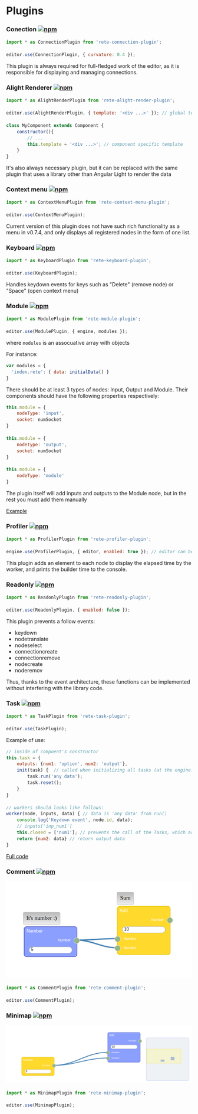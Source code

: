 Plugins
=

### Conection [![npm](https://img.shields.io/npm/v/rete-connection-plugin.svg)](https://www.npmjs.com/package/rete-connection-plugin)

```js
import * as ConnectionPlugin from 'rete-connection-plugin';

editor.use(ConnectionPlugin, { curvature: 0.4 });
```
This plugin is always required for full-fledged work of the editor, as it is responsible for displaying and managing connections.


### Alight Renderer [![npm](https://img.shields.io/npm/v/rete-alight-render-plugin.svg)](https://www.npmjs.com/package/rete-alight-render-plugin)

```js
import * as AlightRenderPlugin from 'rete-alight-render-plugin';

editor.use(AlightRenderPlugin, { template: '<div ...>' }); // global template

class MyComponent extends Component {
    constructor(){
        // ...
        this.template = '<div ...>'; // component specific template
    }
}
```
It's also always necessary plugin, but it can be replaced with the same plugin that uses a library other than Angular Light to render the data


### Context menu [![npm](https://img.shields.io/npm/v/rete-context-menu-plugin.svg)](https://www.npmjs.com/package/rete-context-menu-plugin)

```js
import * as ContextMenuPlugin from 'rete-context-menu-plugin';

editor.use(ContextMenuPlugin);
```
Current version of this plugin does not have such rich functionality as a menu in v0.7.4, and only displays all registered nodes in the form of one list.

### Keyboard [![npm](https://img.shields.io/npm/v/rete-keyboard-plugin.svg)](https://www.npmjs.com/package/rete-keyboard-plugin)

```js
import * as KeyboardPlugin from 'rete-keyboard-plugin';

editor.use(KeyboardPlugin);
```
Handles keydown events for keys such as "Delete" (remove node) or "Space" (open context menu)

### Module [![npm](https://img.shields.io/npm/v/rete-module-plugin.svg)](https://www.npmjs.com/package/rete-module-plugin)

```js
import * as ModulePlugin from 'rete-module-plugin';

editor.use(ModulePlugin, { engine, modules });
```

where `modules` is an assocuative array with objects

For instance:

```js
var modules = {
  'index.rete': { data: initialData() }
}
```

There should be at least 3 types of nodes: Input, Output and Module. Their components should have the following properties respectively:
```js
this.module = {
    nodeType: 'input',
    socket: numSocket
}

this.module = {
    nodeType: 'output',
    socket: numSocket
}

this.module = {
    nodeType: 'module'
}
```

The plugin itself will add inputs and outputs to the Module node, but in the rest you must add them manually


[Example](https://github.com/retejs/examples/tree/master/Module)

### Profiler [![npm](https://img.shields.io/npm/v/rete-profiler-plugin.svg)](https://www.npmjs.com/package/rete-profiler-plugin)

```js
import * as ProfilerPlugin from 'rete-profiler-plugin';

engine.use(ProfilerPlugin, { editor, enabled: true }); // editor can be optional
```

This plugin adds an element to each node to display the elapsed time by the worker, and prints the builder time to the console.

### Readonly [![npm](https://img.shields.io/npm/v/rete-readonly-plugin.svg)](https://www.npmjs.com/package/rete-readonly-plugin)

```js
import * as ReadonlyPlugin from 'rete-readonly-plugin';

editor.use(ReadonlyPlugin, { enabled: false });
```

This plugin prevents a follow events:

- keydown
- nodetranslate
- nodeselect
- connectioncreate
- connectionremove
- nodecreate
- noderemov

Thus, thanks to the event architecture, these functions can be implemented without interfering with the library code.

### Task [![npm](https://img.shields.io/npm/v/rete-task-plugin.svg)](https://www.npmjs.com/package/rete-task-plugin)

```js
import * as TaskPlugin from 'rete-task-plugin';

editor.use(TaskPlugin);
```

Example of use:

```js
// inside of compoent's constructor
this.task = {
    outputs: {num1: 'option', num2: 'output'},
    init(task) {  // сalled when initializing all tasks (at the engine.process())
        task.run('any data');
        task.reset();
    }
}

// workers should looks like follows:
worker(node, inputs, data) { // data is 'any data' from run()
    console.log('Keydown event', node.id, data);
    // inputs['inp_num1']
    this.closed = ['num1']; // prevents the call of the Tasks, which are connected to the current task through the first 'option' socket
    return {num2: data} // return output data
}
```

[Full code](https://github.com/retejs/examples/tree/master/Tasks)

### Comment [![npm](https://img.shields.io/npm/v/rete-comment-plugin.svg)](https://www.npmjs.com/package/rete-comment-plugin)

![comment](assets/comment.png)

```js
import * as CommentPlugin from 'rete-comment-plugin';

editor.use(CommentPlugin);
```


### Minimap [![npm](https://img.shields.io/npm/v/rete-minimap-plugin.svg)](https://www.npmjs.com/package/rete-minimap-plugin)

![minimap](assets/minimap.png)

```js
import * as MinimapPlugin from 'rete-minimap-plugin';

editor.use(MinimapPlugin);
```